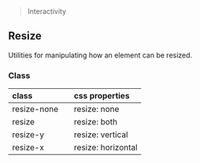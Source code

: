 > Interactivity

## Resize

Utilities for manipulating how an element can be resized.

### Class

| class |  | css properties |
|:--|:--|:--|
| resize-none |  | resize: none |
| resize |  | resize: both |
| resize-y |  | resize: vertical |
| resize-x |  | resize: horizontal |

